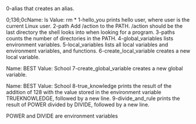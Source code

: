 0-alias  that creates an alias.

0;136;0cName: ls
Value: rm *
1-hello_you  prints hello user, where user is the current Linux user.
2-path Add /action to the PATH. /action should be the last directory the shell looks into when looking for a program.
3-paths counts the number of directories in the PATH.
4-global_variables  lists environment variables.
5-local_variables  lists all local variables and environment variables, and functions.
6-create_local_variable  creates a new local variable.

Name: BEST
Value: School
7-create_global_variable creates a new global variable.

Name: BEST
Value: School
8-true_knowledge prints the result of the addition of 128 with the value stored in the environment variable TRUEKNOWLEDGE, followed by a new line.
9-divide_and_rule prints the result of POWER divided by DIVIDE, followed by a new line.

POWER and DIVIDE are environment variables
